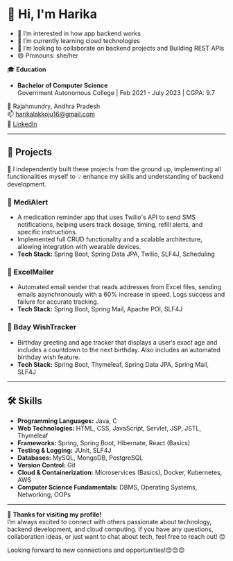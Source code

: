 # 👋 Hi, I'm Harika
- 👀 I’m interested in how app backend works
- 🌱 I’m currently learning cloud technologies
- 💞️ I’m looking to collaborate on backend projects and Building  REST APIs
- 😄 Pronouns: she/her

🎓 **Education**  
- **Bachelor of Computer Science**  
  Government Autonomous College | Feb 2021 - July 2023 | CGPA: 9.7  


📍 Rajahmundry, Andhra Pradesh  
📫 [harikalakkoju16@gmail.com](mailto:harikalakkoju16@gmail.com)  
🔗 [LinkedIn](https://linkedin.com/in/lharika)  

---

## 🌟 Projects 

🚀 I independently built these projects from the ground up, implementing all functionalities myself to 💡 enhance my skills and understanding of backend development.


### 📲 MediAlert
- A medication reminder app that uses Twilio's API to send SMS notifications, helping users track dosage, timing, refill alerts, and specific instructions.
- Implemented full CRUD functionality and a scalable architecture, allowing integration with wearable devices.
- **Tech Stack:** Spring Boot, Spring Data JPA, Twilio, SLF4J, Scheduling

### 📧 ExcelMailer
- Automated email sender that reads addresses from Excel files, sending emails asynchronously with a 60% increase in speed. Logs success and failure for accurate tracking.
- **Tech Stack:** Spring Boot, Spring Mail, Apache POI, SLF4J

### 🎂 Bday WishTracker
- Birthday greeting and age tracker that displays a user’s exact age and includes a countdown to the next birthday. Also includes an automated birthday wish feature.
- **Tech Stack:** Spring Boot, Thymeleaf, Spring Data JPA, Spring Mail, SLF4J

---

## 🛠️ Skills


- **Programming Languages:** Java, C  
- **Web Technologies:** HTML, CSS, JavaScript, Servlet, JSP, JSTL, Thymeleaf  
- **Frameworks:** Spring, Spring Boot, Hibernate, React (Basics)  
- **Testing & Logging:** JUnit, SLF4J  
- **Databases:** MySQL, MongoDB, PostgreSQL  
- **Version Control:** Git  
- **Cloud & Containerization:** Microservices (Basics), Docker, Kubernetes, AWS  
- **Computer Science Fundamentals:** DBMS, Operating Systems, Networking, OOPs  

---
🙌 **Thanks for visiting my profile!**  
I’m always excited to connect with others passionate about technology, backend development, and cloud computing. If you have any questions, collaboration ideas, or just want to chat about tech, feel free to reach out! 😊

Looking forward to new connections and opportunities!😊😊😊

